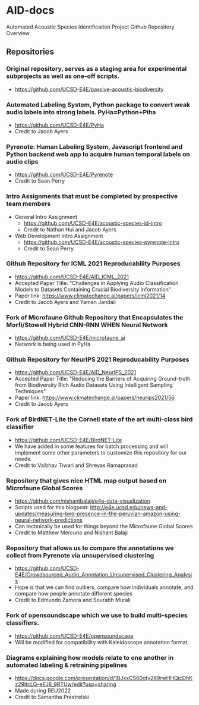# AID-docs
Automated Acoustic Species Identification Project Github Repository Overview 

## Repositories
### Original repository, serves as a staging area for experimental subprojects as well as one-off scripts.
- https://github.com/UCSD-E4E/passive-acoustic-biodiversity
### Automated Labeling System, Python package to convert weak audio labels into strong labels. PyHa=Python+Piha
- https://github.com/UCSD-E4E/PyHa
- Credit to Jacob Ayers
### Pyrenote: Human Labeling System, Javascript frontend and Python backend web app to acquire human temporal labels on audio clips
- https://github.com/UCSD-E4E/Pyrenote
- Credit to Sean Perry
### Intro Assignments that must be completed by prospective team members
- General Intro Assignment
   -  https://github.com/UCSD-E4E/acoustic-species-id-intro
   -  Credit to Nathan Hui and Jacob Ayers
- Web Development Intro Assignment
   - https://github.com/UCSD-E4E/acoustic-species-pyrenote-intro
   -  Credit to Sean Perry
### Github Repository for ICML 2021 Reproducability Purposes
- https://github.com/UCSD-E4E/AID_ICML_2021
- Accepted Paper Title: "Challenges in Applying Audio Classification Models to Datasets Containing Crucial Biodiversity Information"
- Paper link: https://www.climatechange.ai/papers/icml2021/14
- Credit to Jacob Ayers and Yaman Jandali
### Fork of Microfaune Github Repository that Encapsulates the Morfi/Stowell Hybrid CNN-RNN WHEN Neural Network
- https://github.com/UCSD-E4E/microfaune_ai
- Network is being used in PyHa
### Github Repository for NeurIPS 2021 Reproducability Purposes
- https://github.com/UCSD-E4E/AID_NeurIPS_2021
- Accepted Paper Title: "Reducing the Barriers of Acquiring Ground-truth from Biodiversity Rich Audio Datasets Using Intelligent Sampling Techniques"
- Paper link: https://www.climatechange.ai/papers/neurips2021/56
- Credit to Jacob Ayers
### Fork of BirdNET-Lite the Cornell state of the art multi-class bird classifier
- https://github.com/UCSD-E4E/BirdNET-Lite
- We have added in some features for batch processing and will implement some other parameters to customize this repository for our needs.
- Credit to Vaibhav Tiwari and Shreyas Ramaprasad
### Repository that gives nice HTML map output based on Microfaune Global Scores
- https://github.com/nishantbalaji/e4e-data-visualization
- Scripts used for this blogpost: http://e4e.ucsd.edu/news-and-updates/measuring-bird-presence-in-the-peruvian-amazon-using-neural-network-predictions
- Can technically be used for things beyond the Microfaune Global Scores
- Credit to Matthew Mercurio and Nishant Balaji
### Repository that allows us to compare the annotations we collect from Pyrenote via unsupervised clustering
- https://github.com/UCSD-E4E/Crowdsourced_Audio_Annotation_Unsupervised_Clustering_Analysis
- Hope is that we can find outliers, compare how individuals annotate, and compare how people annotate different species
- Credit to Edmundo Zamora and Sourabh Murali
### Fork of opensoundscape which we use to build multi-species classifiers.
- https://github.com/UCSD-E4E/opensoundscape
- Will be modified for compatibility with Kaleidoscope annotation format.
### Diagrams explaining how models relate to one another in automated labeling & retraining pipelines
- https://docs.google.com/presentation/d/1BJxxCS60oty269rwHHQjcDhKz29ltcLQ-eEJ6_9RTUw/edit?usp=sharing
- Made during REU2022
- Credit to Samantha Prestrelski
